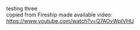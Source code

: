 testing three <br>
copied from Fireship made available video: https://www.youtube.com/watch?v=Q7AOvWpIVHU 
